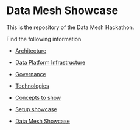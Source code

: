 # Data Mesh Showcase
This is the repository of the Data Mesh Hackathon.

Find the following information

 * [Architecture](./documentation/Architecture.md)
 * [Data Platform Infrastructure](./documentation/DataPlatform.md)
 * [Governance](./documentation/Governance.md)
 * [Technologies](./documentation/tech/README.md)

 * [Concepts to show](./documentation/Concepts.md)
 * [Setup showcase](./documentation/SetupShowcase.md)
 * [Data Mesh Showcase](./documentation/showcase/README.md)




